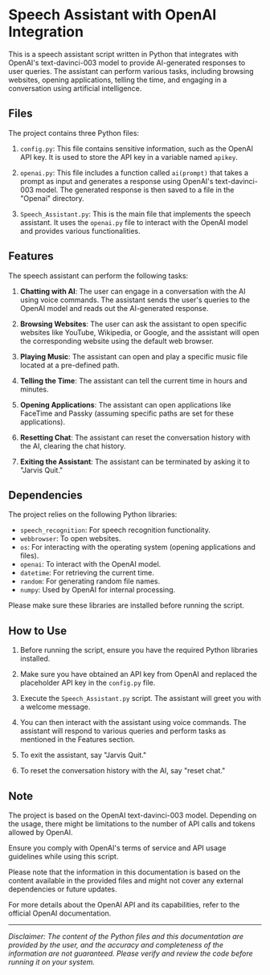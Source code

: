 # Speech Assistant with OpenAI Integration

This is a speech assistant script written in Python that integrates with OpenAI's text-davinci-003 model to provide AI-generated responses to user queries. The assistant can perform various tasks, including browsing websites, opening applications, telling the time, and engaging in a conversation using artificial intelligence.

## Files

The project contains three Python files:

1. `config.py`: This file contains sensitive information, such as the OpenAI API key. It is used to store the API key in a variable named `apikey`.

2. `openai.py`: This file includes a function called `ai(prompt)` that takes a prompt as input and generates a response using OpenAI's text-davinci-003 model. The generated response is then saved to a file in the "Openai" directory.

3. `Speech_Assistant.py`: This is the main file that implements the speech assistant. It uses the `openai.py` file to interact with the OpenAI model and provides various functionalities.

## Features

The speech assistant can perform the following tasks:

1. **Chatting with AI**: The user can engage in a conversation with the AI using voice commands. The assistant sends the user's queries to the OpenAI model and reads out the AI-generated response.

2. **Browsing Websites**: The user can ask the assistant to open specific websites like YouTube, Wikipedia, or Google, and the assistant will open the corresponding website using the default web browser.

3. **Playing Music**: The assistant can open and play a specific music file located at a pre-defined path.

4. **Telling the Time**: The assistant can tell the current time in hours and minutes.

5. **Opening Applications**: The assistant can open applications like FaceTime and Passky (assuming specific paths are set for these applications).

6. **Resetting Chat**: The assistant can reset the conversation history with the AI, clearing the chat history.

7. **Exiting the Assistant**: The assistant can be terminated by asking it to "Jarvis Quit."

## Dependencies

The project relies on the following Python libraries:

- `speech_recognition`: For speech recognition functionality.
- `webbrowser`: To open websites.
- `os`: For interacting with the operating system (opening applications and files).
- `openai`: To interact with the OpenAI model.
- `datetime`: For retrieving the current time.
- `random`: For generating random file names.
- `numpy`: Used by OpenAI for internal processing.

Please make sure these libraries are installed before running the script.

## How to Use

1. Before running the script, ensure you have the required Python libraries installed.

2. Make sure you have obtained an API key from OpenAI and replaced the placeholder API key in the `config.py` file.

3. Execute the `Speech_Assistant.py` script. The assistant will greet you with a welcome message.

4. You can then interact with the assistant using voice commands. The assistant will respond to various queries and perform tasks as mentioned in the Features section.

5. To exit the assistant, say "Jarvis Quit."

6. To reset the conversation history with the AI, say "reset chat."

## Note

The project is based on the OpenAI text-davinci-003 model. Depending on the usage, there might be limitations to the number of API calls and tokens allowed by OpenAI.

Ensure you comply with OpenAI's terms of service and API usage guidelines while using this script.

Please note that the information in this documentation is based on the content available in the provided files and might not cover any external dependencies or future updates.

For more details about the OpenAI API and its capabilities, refer to the official OpenAI documentation.

---

*Disclaimer: The content of the Python files and this documentation are provided by the user, and the accuracy and completeness of the information are not guaranteed. Please verify and review the code before running it on your system.*
